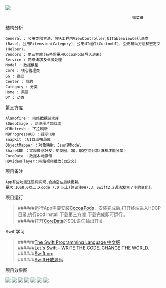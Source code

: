 ![](https://camo.githubusercontent.com/776e965d43e3a3286de1609683eb918613a0ce84/68747470733a2f2f696d672e736869656c64732e696f2f62616467652f53776966742d322e302d6f72616e67652e737667)<br/>

                                                            微菜谱

结构分析

    General : 公用类和方法，包括工程内ViewController,UITableViewCell基类(Base)，公用Extension(Category)，公用UI组件(CustomUI)，公用辅助方法和宏定义(Helper)。
    Vendors : 第三方库(有些需要用CocoaPods导入进来)
    Service : 网络请求及业务处理
    Model : 数据模型
    Core : 核心管理类
    GG : 逛逛
    Center : 我的
    Category : 分类
    Home : 菜谱
    DY : 动态

第三方库

    Alamofire : 网络数据请求库
    SDWebImage : 网络图片加载库
    MJRefresh : 下拉刷新
    MBProgressHUD ：提示HUD
    SnapKit ：UI自动布局库
    ObjectMapper ：对象映射，Json转Model
    ShareSDK ：实现微信好友，朋友圈，QQ，QQ空间分享(真机才能分享)
    CoreData ：数据本地存储
    HDVideoPlayer：网络视频播放(自定义)

项目备注

    App有些功能还没有实现,会抽空在后续更新。
    要求:IOS8.0以上,Xcode 7.0 以上(建议使用7.3，Swift2.2语法发生了小的变化)。

项目运行

  > ######运行App需要安装[CocoaPods](http://www.cnblogs.com/wayne23/p/3912882.html)，安装完成后,打开终端进入HDCP目录,执行pod install 下载第三方库,下载完成即可运行。<br/> 
  > ######打开[CoreData](http://blog.csdn.net/likendsl/article/details/16160677)的SQL语句输出开关<br/> 

Swift学习

  > ######[The Swift Programming Language 中文版](http://wiki.jikexueyuan.com/project/swift/)<br/> 
  > ######[Let's Swift – WRITE THE CODE. CHANGE THE WORLD.](http://letsswift.com/)<br/> 
  > ######[Swift.org](https://swift.org/)<br/> 
  > ######[Swift开放源码](https://github.com/apple/swift)<br/> 

项目效果图 

   ![](https://github.com/AlbertXYZ/HDCP/raw/master/Images/DY.gif) ![](https://github.com/AlbertXYZ/HDCP/raw/master/Images/CP.gif)  ![](https://github.com/AlbertXYZ/HDCP/raw/master/Images/GG.gif)   ![](https://github.com/AlbertXYZ/HDCP/raw/master/Images/FL.gif) ![](https://github.com/AlbertXYZ/HDCP/raw/master/Images/PHB.gif)  ![](https://github.com/AlbertXYZ/HDCP/raw/master/Images/FXCP.gif) ![](https://github.com/AlbertXYZ/HDCP/raw/master/Images/PL.gif) 

